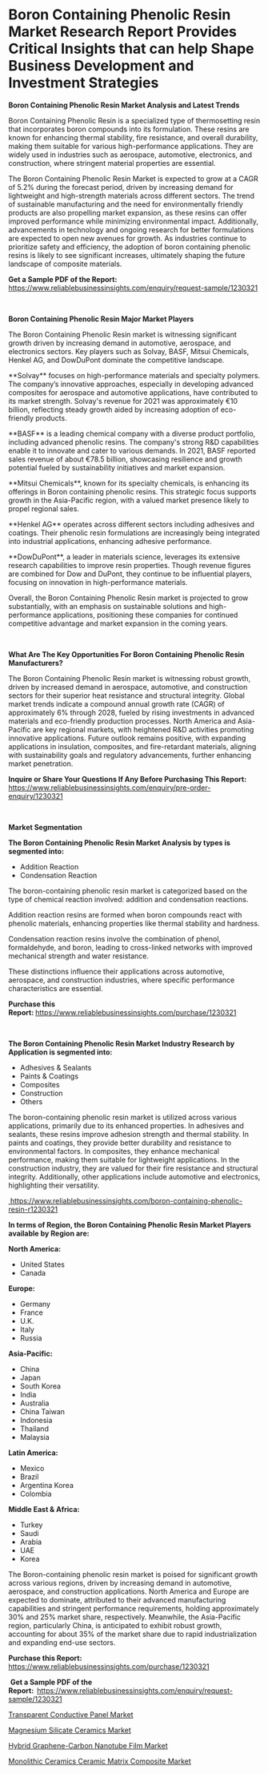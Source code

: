 <p><h1>Boron Containing Phenolic Resin Market Research Report Provides Critical Insights that can help Shape Business Development and Investment Strategies</h1></p><p><strong>Boron Containing Phenolic Resin Market Analysis and Latest Trends</strong></p>
<p><p>Boron Containing Phenolic Resin is a specialized type of thermosetting resin that incorporates boron compounds into its formulation. These resins are known for enhancing thermal stability, fire resistance, and overall durability, making them suitable for various high-performance applications. They are widely used in industries such as aerospace, automotive, electronics, and construction, where stringent material properties are essential.</p><p>The Boron Containing Phenolic Resin Market is expected to grow at a CAGR of 5.2% during the forecast period, driven by increasing demand for lightweight and high-strength materials across different sectors. The trend of sustainable manufacturing and the need for environmentally friendly products are also propelling market expansion, as these resins can offer improved performance while minimizing environmental impact. Additionally, advancements in technology and ongoing research for better formulations are expected to open new avenues for growth. As industries continue to prioritize safety and efficiency, the adoption of boron containing phenolic resins is likely to see significant increases, ultimately shaping the future landscape of composite materials.</p></p>
<p><strong>Get a Sample PDF of the Report:&nbsp;</strong> <a href="https://www.reliablebusinessinsights.com/enquiry/request-sample/1230321?utm_campaign=100&utm_medium=2&utm_source=Github&utm_content=ia&utm_term=03022025&utm_id=boron-containing-phenolic-resin">https://www.reliablebusinessinsights.com/enquiry/request-sample/1230321</a></p>
<p>&nbsp;</p>
<p><strong>Boron Containing Phenolic Resin Major Market Players</strong></p>
<p><p>The Boron Containing Phenolic Resin market is witnessing significant growth driven by increasing demand in automotive, aerospace, and electronics sectors. Key players such as Solvay, BASF, Mitsui Chemicals, Henkel AG, and DowDuPont dominate the competitive landscape.</p><p>**Solvay** focuses on high-performance materials and specialty polymers. The company’s innovative approaches, especially in developing advanced composites for aerospace and automotive applications, have contributed to its market strength. Solvay's revenue for 2021 was approximately €10 billion, reflecting steady growth aided by increasing adoption of eco-friendly products.</p><p>**BASF** is a leading chemical company with a diverse product portfolio, including advanced phenolic resins. The company's strong R&D capabilities enable it to innovate and cater to various demands. In 2021, BASF reported sales revenue of about €78.5 billion, showcasing resilience and growth potential fueled by sustainability initiatives and market expansion.</p><p>**Mitsui Chemicals**, known for its specialty chemicals, is enhancing its offerings in Boron containing phenolic resins. This strategic focus supports growth in the Asia-Pacific region, with a valued market presence likely to propel regional sales.</p><p>**Henkel AG** operates across different sectors including adhesives and coatings. Their phenolic resin formulations are increasingly being integrated into industrial applications, enhancing adhesive performance.</p><p>**DowDuPont**, a leader in materials science, leverages its extensive research capabilities to improve resin properties. Though revenue figures are combined for Dow and DuPont, they continue to be influential players, focusing on innovation in high-performance materials.</p><p>Overall, the Boron Containing Phenolic Resin market is projected to grow substantially, with an emphasis on sustainable solutions and high-performance applications, positioning these companies for continued competitive advantage and market expansion in the coming years.</p></p>
<p>&nbsp;</p>
<p><strong>What Are The Key Opportunities For Boron Containing Phenolic Resin Manufacturers?</strong></p>
<p><p>The Boron Containing Phenolic Resin market is witnessing robust growth, driven by increased demand in aerospace, automotive, and construction sectors for their superior heat resistance and structural integrity. Global market trends indicate a compound annual growth rate (CAGR) of approximately 6% through 2028, fueled by rising investments in advanced materials and eco-friendly production processes. North America and Asia-Pacific are key regional markets, with heightened R&D activities promoting innovative applications. Future outlook remains positive, with expanding applications in insulation, composites, and fire-retardant materials, aligning with sustainability goals and regulatory advancements, further enhancing market penetration.</p></p>
<p><strong>Inquire or Share Your Questions If Any Before Purchasing This Report:</strong> <a href="https://www.reliablebusinessinsights.com/enquiry/pre-order-enquiry/1230321?utm_campaign=100&utm_medium=2&utm_source=Github&utm_content=ia&utm_term=03022025&utm_id=boron-containing-phenolic-resin">https://www.reliablebusinessinsights.com/enquiry/pre-order-enquiry/1230321</a></p>
<p>&nbsp;</p>
<p><strong>Market Segmentation</strong></p>
<p><strong>The Boron Containing Phenolic Resin Market Analysis by types is segmented into:</strong></p>
<p><ul><li>Addition Reaction</li><li>Condensation Reaction</li></ul></p>
<p><p>The boron-containing phenolic resin market is categorized based on the type of chemical reaction involved: addition and condensation reactions. </p><p>Addition reaction resins are formed when boron compounds react with phenolic materials, enhancing properties like thermal stability and hardness. </p><p>Condensation reaction resins involve the combination of phenol, formaldehyde, and boron, leading to cross-linked networks with improved mechanical strength and water resistance. </p><p>These distinctions influence their applications across automotive, aerospace, and construction industries, where specific performance characteristics are essential.</p></p>
<p><strong>Purchase this Report:&nbsp;</strong><a href="https://www.reliablebusinessinsights.com/purchase/1230321?utm_campaign=100&utm_medium=2&utm_source=Github&utm_content=ia&utm_term=03022025&utm_id=boron-containing-phenolic-resin">https://www.reliablebusinessinsights.com/purchase/1230321</a></p>
<p>&nbsp;</p>
<p><strong>The Boron Containing Phenolic Resin Market Industry Research by Application is segmented into:</strong></p>
<p><ul><li>Adhesives & Sealants</li><li>Paints & Coatings</li><li>Composites</li><li>Construction</li><li>Others</li></ul></p>
<p><p>The boron-containing phenolic resin market is utilized across various applications, primarily due to its enhanced properties. In adhesives and sealants, these resins improve adhesion strength and thermal stability. In paints and coatings, they provide better durability and resistance to environmental factors. In composites, they enhance mechanical performance, making them suitable for lightweight applications. In the construction industry, they are valued for their fire resistance and structural integrity. Additionally, other applications include automotive and electronics, highlighting their versatility.</p></p>
<p><a href="https://www.reliablebusinessinsights.com/boron-containing-phenolic-resin-r1230321?utm_campaign=100&utm_medium=2&utm_source=Github&utm_content=ia&utm_term=03022025&utm_id=boron-containing-phenolic-resin">&nbsp;https://www.reliablebusinessinsights.com/boron-containing-phenolic-resin-r1230321</a></p>
<p><strong>In terms of Region, the Boron Containing Phenolic Resin Market Players available by Region are:</strong></p>
<p>
    <p> <strong> North America: </strong>
        <ul>
            <li>United States</li>
            <li>Canada</li>
        </ul>
        </p> 
    <p> <strong> Europe: </strong>
        <ul>
            <li>Germany</li>
            <li>France</li>
            <li>U.K.</li>
            <li>Italy</li>
            <li>Russia</li>
        </ul>
        </p> 
    <p> <strong> Asia-Pacific: </strong>
        <ul>
            <li>China</li>
            <li>Japan</li>
            <li>South Korea</li>
            <li>India</li>
            <li>Australia</li>
            <li>China Taiwan</li>
            <li>Indonesia</li>
            <li>Thailand</li>
            <li>Malaysia</li>
        </ul>
        </p> 
    <p> <strong> Latin America: </strong>
        <ul>
            <li>Mexico</li>
            <li>Brazil</li>
            <li>Argentina Korea</li>
            <li>Colombia</li>
        </ul>
        </p> 
    <p> <strong> Middle East & Africa: </strong>
        <ul>
            <li>Turkey</li>
            <li>Saudi</li>
            <li>Arabia</li>
            <li>UAE</li>
            <li>Korea</li>
        </ul>
    </p>
    </p>
<p><p>The Boron-containing phenolic resin market is poised for significant growth across various regions, driven by increasing demand in automotive, aerospace, and construction applications. North America and Europe are expected to dominate, attributed to their advanced manufacturing capabilities and stringent performance requirements, holding approximately 30% and 25% market share, respectively. Meanwhile, the Asia-Pacific region, particularly China, is anticipated to exhibit robust growth, accounting for about 35% of the market share due to rapid industrialization and expanding end-use sectors.</p></p>
<p><strong>Purchase this Report: </strong><a href="https://www.reliablebusinessinsights.com/purchase/1230321?utm_campaign=100&utm_medium=2&utm_source=Github&utm_content=ia&utm_term=03022025&utm_id=boron-containing-phenolic-resin">https://www.reliablebusinessinsights.com/purchase/1230321</a></p>
<p>&nbsp;<strong>Get a Sample PDF of the Report:&nbsp;&nbsp;</strong><a href="https://www.reliablebusinessinsights.com/enquiry/request-sample/1230321?utm_campaign=100&utm_medium=2&utm_source=Github&utm_content=ia&utm_term=03022025&utm_id=boron-containing-phenolic-resin">https://www.reliablebusinessinsights.com/enquiry/request-sample/1230321</a></p>
<p><strong></strong></p>
<p><p><a href="https://github.com/xalatieusope/Market-Research-Report-List-1/blob/main/transparent-conductive-panel-market.md?utm_campaign=100&utm_medium=2&utm_source=Github&utm_content=ia&utm_term=03022025&utm_id=boron-containing-phenolic-resin">Transparent Conductive Panel Market</a></p><p><a href="https://github.com/vjorelaclliv/Market-Research-Report-List-1/blob/main/magnesium-silicate-ceramics-market.md?utm_campaign=100&utm_medium=2&utm_source=Github&utm_content=ia&utm_term=03022025&utm_id=boron-containing-phenolic-resin">Magnesium Silicate Ceramics Market</a></p><p><a href="https://github.com/xtysizov/Market-Research-Report-List-1/blob/main/hybrid-graphene-carbon-nanotube-film-market.md?utm_campaign=100&utm_medium=2&utm_source=Github&utm_content=ia&utm_term=03022025&utm_id=boron-containing-phenolic-resin">Hybrid Graphene-Carbon Nanotube Film Market</a></p><p><a href="https://github.com/djembashote/Market-Research-Report-List-1/blob/main/monolithic-ceramics-ceramic-matrix-composite-market.md?utm_campaign=100&utm_medium=2&utm_source=Github&utm_content=ia&utm_term=03022025&utm_id=boron-containing-phenolic-resin">Monolithic Ceramics Ceramic Matrix Composite Market</a></p></p>